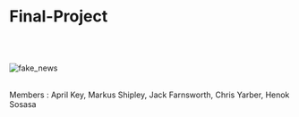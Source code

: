 # Final-Project
<br>
<br>


![fake_news](https://user-images.githubusercontent.com/94247881/169425898-55a8e59f-ef5e-4574-a611-9c38705b2675.jpg)

<br>
Members : April Key, 
Markus Shipley,
Jack Farnsworth,
Chris Yarber,
Henok Sosasa
